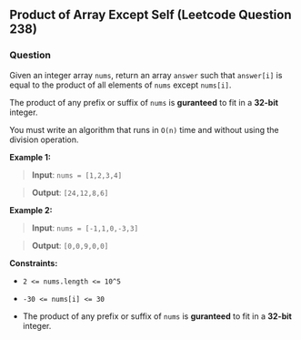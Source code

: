 ## Product of Array Except Self (Leetcode Question 238)

### Question
Given an integer array `nums`, return an array `answer` such that `answer[i]` is equal to the product of all elements of `nums` except `nums[i]`.

The product of any prefix or suffix of `nums` is **guranteed** to fit in a **32-bit** integer.

You must write an algorithm that runs in `O(n)` time and without using the division operation.

**Example 1:**

> **Input**: `nums = [1,2,3,4]`

> **Output**: `[24,12,8,6]`

**Example 2:**

> **Input**: `nums = [-1,1,0,-3,3]`

> **Output**: `[0,0,9,0,0]`

**Constraints:**

- `2 <= nums.length <= 10^5`

- `-30 <= nums[i] <= 30`

- The product of any prefix or suffix of `nums` is **guranteed** to fit in a **32-bit** integer.